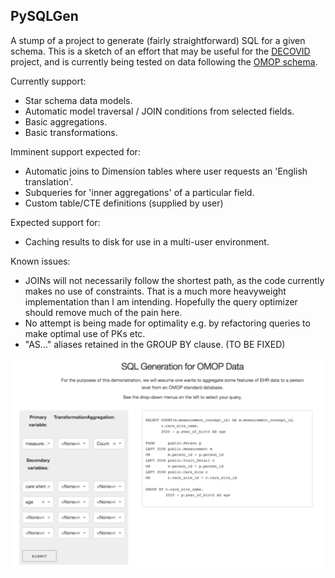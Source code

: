 ## PySQLGen

A stump of a project to generate (fairly straightforward) SQL for a given schema. This is a sketch of an effort that may be useful for the [DECOVID](https://www.decovid.org/) project, and is currently being tested on data following the [OMOP schema](https://ohdsi.github.io/TheBookOfOhdsi/CommonDataModel.html).

Currently support:

* Star schema data models.
* Automatic model traversal / JOIN conditions from selected fields.
* Basic aggregations.
* Basic transformations.

Imminent support expected for:

* Automatic joins to Dimension tables where user requests an 'English translation'.
* Subqueries for 'inner aggregations' of a particular field.
* Custom table/CTE definitions (supplied by user)

Expected support for:

* Caching results to disk for use in a multi-user environment.

Known issues:

* JOINs will not necessarily follow the shortest path, as the code currently makes no use of constraints. That is a much more heavyweight implementation than I am intending. Hopefully the query optimizer should remove much of the pain here.
* No attempt is being made for optimality e.g. by refactoring queries to make optimal use of PKs etc.
* "AS..." aliases retained in the GROUP BY clause. (TO BE FIXED)


![Screenshot](assets/screenshot.png)
